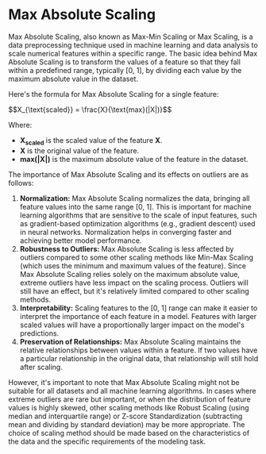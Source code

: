 <h1>Max Absolute Scaling</h1>
    <p>Max Absolute Scaling, also known as Max-Min Scaling or Max Scaling, is a data preprocessing technique used in machine learning and data analysis to scale numerical features within a specific range. The basic idea behind Max Absolute Scaling is to transform the values of a feature so that they fall within a predefined range, typically [0, 1], by dividing each value by the maximum absolute value in the dataset.</p>

  <p>Here's the formula for Max Absolute Scaling for a single feature:</p>

  <p>$$X_{\text{scaled}} = \frac{X}{\text{max}(|X|)}$$</p>

  <p>Where:</p>
    <ul>
        <li><strong>X<sub>scaled</sub></strong> is the scaled value of the feature <strong>X</strong>.</li>
        <li><strong>X</strong> is the original value of the feature.</li>
        <li><strong>max(|X|)</strong> is the maximum absolute value of the feature in the dataset.</li>
    </ul>

  <p>The importance of Max Absolute Scaling and its effects on outliers are as follows:</p>
    <ol>
        <li><strong>Normalization:</strong> Max Absolute Scaling normalizes the data, bringing all feature values into the same range [0, 1]. This is important for machine learning algorithms that are sensitive to the scale of input features, such as gradient-based optimization algorithms (e.g., gradient descent) used in neural networks. Normalization helps in converging faster and achieving better model performance.</li>
        <li><strong>Robustness to Outliers:</strong> Max Absolute Scaling is less affected by outliers compared to some other scaling methods like Min-Max Scaling (which uses the minimum and maximum values of the feature). Since Max Absolute Scaling relies solely on the maximum absolute value, extreme outliers have less impact on the scaling process. Outliers will still have an effect, but it's relatively limited compared to other scaling methods.</li>
        <li><strong>Interpretability:</strong> Scaling features to the [0, 1] range can make it easier to interpret the importance of each feature in a model. Features with larger scaled values will have a proportionally larger impact on the model's predictions.</li>
        <li><strong>Preservation of Relationships:</strong> Max Absolute Scaling maintains the relative relationships between values within a feature. If two values have a particular relationship in the original data, that relationship will still hold after scaling.</li>
    </ol>

  <p>However, it's important to note that Max Absolute Scaling might not be suitable for all datasets and all machine learning algorithms. In cases where extreme outliers are rare but important, or when the distribution of feature values is highly skewed, other scaling methods like Robust Scaling (using median and interquartile range) or Z-score Standardization (subtracting mean and dividing by standard deviation) may be more appropriate. The choice of scaling method should be made based on the characteristics of the data and the specific requirements of the modeling task.</p>

